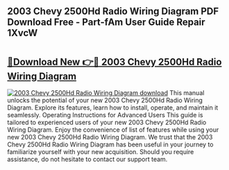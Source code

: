 ## 2003 Chevy 2500Hd Radio Wiring Diagram PDF Download Free - Part-fAm User Guide Repair 1XvcW

# <h2><a href="http://dfp8gdo.blite.top/?on=2003+Chevy+2500Hd+Radio+Wiring+Diagram">🔗Download New 👉🔴 2003 Chevy 2500Hd Radio Wiring Diagram</a></h2>

[![2003 Chevy 2500Hd Radio Wiring Diagram download](https://i.imgur.com/lujVjoI.png)](http://dfp8gdo.blite.top/?on=2003+Chevy+2500Hd+Radio+Wiring+Diagram)
This manual unlocks the potential of your new 2003 Chevy 2500Hd Radio Wiring Diagram. Explore its features, learn how to install, operate, and maintain it seamlessly. Operating Instructions for Advanced Users This guide is tailored to experienced users of your new 2003 Chevy 2500Hd Radio Wiring Diagram. Enjoy the convenience of list of features while using your new 2003 Chevy 2500Hd Radio Wiring Diagram. We trust that the 2003 Chevy 2500Hd Radio Wiring Diagram has been useful in your journey to familiarize yourself with your new acquisition. Should you require assistance, do not hesitate to contact our support team.
